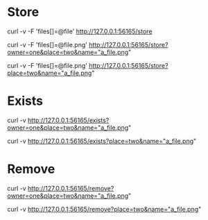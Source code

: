 # Store

curl -v -F 'files[]=@file' http://127.0.0.1:56165/store

curl -v -F 'files[]=@file.png' http://127.0.0.1:56165/store?owner=one&place=two&name="a_file.png"

curl -v -F 'files[]=@file.png' http://127.0.0.1:56165/store?place=two&name="a_file.png"


# Exists

curl -v http://127.0.0.1:56165/exists?owner=one&place=two&name="a_file.png"

curl -v http://127.0.0.1:56165/exists?place=two&name="a_file.png"


# Remove

curl -v http://127.0.0.1:56165/remove?owner=one&place=two&name="a_file.png"

curl -v http://127.0.0.1:56165/remove?place=two&name="a_file.png"
